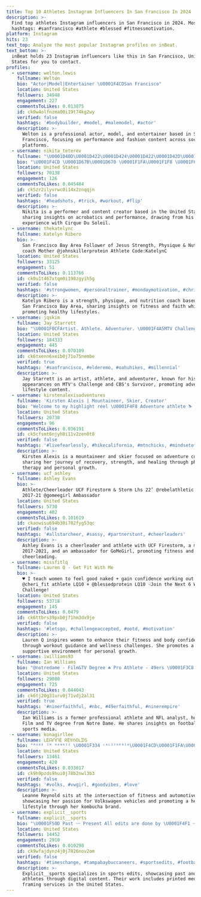 ```yaml
---
title: Top 10 Athletes Instagram Influencers In San Francisco In 2024
description: >-
  Find top athletes Instagram influencers in San Francisco in 2024. Most popular
  hashtags: #sanfrancisco #athlete #blessed #fitnessmotivation.
platform: Instagram
hits: 23
text_top: Analyze the most popular Instagram profiles on inBeat.
text_bottom: >-
  inBeat holds 23 Instagram influencers like this in San Francisco, United
  States for you to contact.
profiles:
  - username: welton.lewis
    fullname: Welton
    bio: "Actor|Model|Entertainer \U0001F4CDSan Francisco"
    location: United States
    followers: 34948
    engagement: 227
    commentsToLikes: 0.013875
    id: ck0w4olfnzma00i19t74kg2wy
    verified: false
    hashtags: '#bodybuilder, #model, #malemodel, #actor'
    description: >-
      Welton is a professional actor, model, and entertainer based in San
      Francisco, focusing on performance and fashion content across social media
      platforms.
  - username: nikita_teterev
    fullname: "\U0001D40D\U0001D422\U0001D424\U0001D422\U0001D42D\U0001D41A \U0001D413\U0001D41E\U0001D42D\U0001D41E\U0001D42B\U0001D41E\U0001D42F"
    bio: "\U0001F4CD \U0001D67B\U0001D670 \U0001F1FA\U0001F1F8 \U0001F6A8 ᴘʜᴏᴛᴏ/ᴠɪᴅᴇᴏ \U0001F3AA ᴄɪʀqᴜᴇ ᴅᴜ sᴏʟᴇɪʟ \U0001F53A sᴛᴜɴᴛ ᴘᴇʀꜰᴏʀᴍᴇʀ ♦️ ᴘᴀʀᴋᴏᴜʀ ᴄʜᴀᴍᴘɪᴏɴ \U0001F53B ᴀᴄʀᴏʙᴀᴛɪᴄ ᴄʜᴏʀᴇᴏɢʀᴀᴘʜᴇʀ \U0001F4E9 ɴɪᴋɪᴛᴀ.ᴛᴇᴛᴇʀᴇғғ@ʏᴀɴᴅᴇx.ʀᴜ"
    location: United States
    followers: 70138
    engagement: 126
    commentsToLikes: 0.045484
    id: ck5zr2ilyvrwc0i14x2znqqjn
    verified: false
    hashtags: '#headshots, #trick, #workout, #flip'
    description: >-
      Nikita is a performer and content creator based in the United States,
      sharing insights on acrobatics and performance, drawing from his
      experience with Cirque Du Soleil.
  - username: thekatelync
    fullname: Katelyn Ribero
    bio: >-
      San Francisco Bay Area Follower of Jesus Strength, Physique & Nutrition
      coach Mother @johnskillerprotein Athlete Code:KatelynC
    location: United States
    followers: 33125
    engagement: 51
    commentsToLikes: 0.113766
    id: ck0u1t467xtqm0i198zgyih5g
    verified: false
    hashtags: '#strongwomen, #personaltrainer, #mondaymotivation, #christianquotes'
    description: >-
      Katelyn Ribero is a strength, physique, and nutrition coach based in the
      San Francisco Bay Area, sharing insights on fitness and faith while
      promoting healthy lifestyles.
  - username: jqskim
    fullname: Jay Starrett
    bio: "\U0001F0CFArtist. Athlete. Adventurer. \U0001F4A5MTV Challenge x CBS Survivor\U0001F4A5 \U0001F1F5\U0001F1EABusiness: Jaystarrettbookings@gmail.com ⬇️Link: StayLoco Clothing,TikTok,Snap"
    location: United States
    followers: 184333
    engagement: 445
    commentsToLikes: 0.070109
    id: ck6txenn6xeib0j71o75nembe
    verified: true
    hashtags: '#sanfrancisco, #elderemo, #oahuhikes, #millennial'
    description: >-
      Jay Starrett is an artist, athlete, and adventurer, known for his
      appearances on MTV's Challenge and CBS's Survivor, promoting adventure and
      lifestyle content.
  - username: kirstenalexisadventures
    fullname: 'Kirsten Alexis | Mountaineer, Skier, Creator'
    bio: "Welcome to my highlight reel \U0001F4F8 Adventure athlete ⛷ Content creator Meniscus surgery recovery/PT ❤️‍\U0001FA79 Journey of healing, strength, & purpose \U0001F9D8\U0001F3FC‍♀️"
    location: United States
    followers: 20738
    engagement: 96
    commentsToLikes: 0.036191
    id: ck5cfsmt6njyh0i11v2zen0t8
    verified: false
    hashtags: '#livefearlessly, #hikecalifornia, #mtnchicks, #mindsetofgreatness'
    description: >-
      Kirsten Alexis is a mountaineer and skier focused on adventure content,
      sharing her journey of recovery, strength, and healing through physical
      therapy and personal growth.
  - username: ucf_ashley
    fullname: Ashley Evans
    bio: >-
      Athlete/Cheerleader UCF Firestorm & Storm Lhs 22’ @rebelathletic Model
      2017-21 @gomeegirl Ambassador
    location: United States
    followers: 5730
    engagement: 402
    commentsToLikes: 0.101619
    id: ckaowisu694b30i782fyg53qc
    verified: false
    hashtags: '#allstarcheer, #sassy, #partnerstunt, #cheerleaders'
    description: >-
      Ashley Evans is a cheerleader and athlete with UCF Firestorm, a model from
      2017-2021, and an ambassador for GoMeGirl, promoting fitness and
      cheerleading.
  - username: missfitlq
    fullname: Lauren Q - Get Fit With Me
    bio: >-
      ♥ I teach women to feel good naked + gain confidence working out! ❀
      @cheri_fit athlete LQ10 ⚘ @blessedprotein LQ10 ☟Join the Next 6 Week
      Challenge!
    location: United States
    followers: 53718
    engagement: 145
    commentsToLikes: 0.0479
    id: ck6ttbrs39pxb0j71hm3dx9je
    verified: false
    hashtags: '#letsgo, #challengeaccepted, #ootd, #motivation'
    description: >-
      Lauren Q inspires women to enhance their fitness and body confidence
      through workout guidance and wellness challenges. She promotes a
      supportive environment for personal growth.
  - username: iwilliams93
    fullname: Ian Williams
    bio: "@notredame - Film&TV Degree ☘️ Pro Athlete - 49ers \U0001F3C8 NFL Analyst - Xfinity Sunday NBC Bay Area \U0001F426 iwilliams95 (407) Father"
    location: United States
    followers: 29080
    engagement: 725
    commentsToLikes: 0.044043
    id: ck6tj20g31urv0j71vdj2al31
    verified: true
    hashtags: '#ninerfaithful, #nbc, #49erfaithful, #ninerempire'
    description: >-
      Ian Williams is a former professional athlete and NFL analyst, holding a
      Film and TV degree from Notre Dame. He shares insights on football and
      sports media.
  - username: konagirllee
    fullname: ᒪEᗩᑎᑎE ᖇEYᑎOᒪᗪS
    bio: "ᴹᴬᴰᴱ ᴵᴺ ᴴᴬᵂᴬᴵᴵ \U0001F334 ᶜᴬᴸᴵᶠᴼᴿᴺᴵᴬ\U0001F4CD\U0001F1FA\U0001F1F8 \U0001F165\U0001F15E\U0001F15B\U0001F15A\U0001F162\U0001F166\U0001F150\U0001F156\U0001F154\U0001F15D \U0001F1E7\U0001F1F7 \U0001F1FA\U0001F1F8 \U0001F1F2\U0001F1FD ᴠᴡ ғᴜsᴄᴀ + ᴋᴏᴍʙɪ ᴏᴡɴᴇʀ @fitcouple.coppini @EvogenNutrition ᴱᴸᴵᵀᴱ ᴬᵀᴴᴸᴱᵀᴱ"
    location: United States
    followers: 13461
    engagement: 420
    commentsToLikes: 0.033017
    id: ck9h9pzds9hui0j78b2nwl3b3
    verified: false
    hashtags: '#volks, #vwgirl, #goodvibes, #love'
    description: >-
      Leanne Reynold sits at the intersection of fitness and automotive culture,
      showcasing her passion for Volkswagen vehicles and promoting a healthy
      lifestyle through her kombucha brand.
  - username: explicit__sports
    fullname: explicit__sports
    bio: "\U0001F50D Past 〰️ Present All edits are done by \U0001F4F1 〰️Printing and frame work available \U0001F5EFOver 255 athlete likes/comments/messages/followers/reposts"
    location: United States
    followers: 14452
    engagement: 2910
    commentsToLikes: 0.010298
    id: ck9wfajdynz4j0j7826nov2om
    verified: false
    hashtags: '#timeschange, #tampabaybuccaneers, #sportsedits, #football'
    description: >-
      Explicit__sports specializes in sports edits, showcasing past and present
      athletes through digital content. Their work includes printed media and
      framing services in the United States.
---
```


